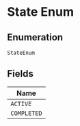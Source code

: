
# State Enum

## Enumeration

`StateEnum`

## Fields

| Name |
|  --- |
| `ACTIVE` |
| `COMPLETED` |

